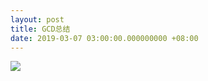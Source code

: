 ```yaml
---
layout: post
title: GCD总结
date: 2019-03-07 03:00:00.000000000 +08:00
---
```



<image src="https://github.com/Fe7s/Fe7s.github.io/blob/master/assets/iamgesList/GCD/gcdXmind01.png?raw=true"> </image>
